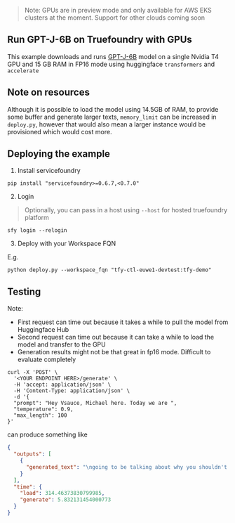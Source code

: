 > Note: GPUs are in preview mode and only available for AWS EKS clusters at the moment. Support for other clouds coming soon

Run GPT-J-6B on Truefoundry with GPUs
---
This example downloads and runs [GPT-J-6B](https://huggingface.co/EleutherAI/gpt-j-6B/tree/float16) model on a single Nvidia T4 GPU and 15 GB RAM in FP16 mode using huggingface `transformers` and `accelerate`

Note on resources
---
Although it is possible to load the model using 14.5GB of RAM, to provide some buffer and generate larger texts, `memory_limit` can be increased in `deploy.py`, however that would also mean a larger instance would be provisioned which would cost more.


Deploying the example
---

1. Install servicefoundry

```shell
pip install "servicefoundry>=0.6.7,<0.7.0"
```

2. Login

> Optionally, you can pass in a host using `--host` for hosted truefoundry platform

```shell
sfy login --relogin
```

3. Deploy with your Workspace FQN

E.g.
```shell
python deploy.py --workspace_fqn "tfy-ctl-euwe1-devtest:tfy-demo"
```

Testing
---

Note:
- First request can time out because it takes a while to pull the model from Huggingface Hub
- Second request can time out because it can take a while to load the model and transfer to the GPU
- Generation results might not be that great in fp16 mode. Difficult to evaluate completely


```shell
curl -X 'POST' \
  '<YOUR ENDPOINT HERE>/generate' \
  -H 'accept: application/json' \
  -H 'Content-Type: application/json' \
  -d '{
  "prompt": "Hey Vsauce, Michael here. Today we are ",
  "temperature": 0.9,
  "max_length": 100
}'
```

can produce something like


```json
{
  "outputs": [
    {
      "generated_text": "\ngoing to be talking about why you shouldn't \nbe afraid of the dark. You know, \nI've mentioned it before, but a lot of \npeople have asked, well, why do we \nhave to be scared of the dark? Why do we \nhave to be so afraid of the dark? Why do \nwe have to go to such great lengths to \nmake ourselves more comfortable when"
    }
  ],
  "time": {
    "load": 314.46373830799985,
    "generate": 5.832131454000773
  }
}
```
